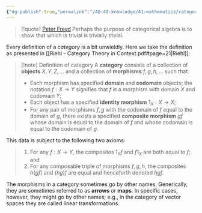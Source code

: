 ```yaml
---
{"dg-publish":true,"permalink":"/40-49-knowledge/41-mathematics/category-theory/basic-structures/categories/","tags":["category_theory","quotes"],"updated":"2024-07-22T20:01:07-07:00"}
---
```


> [!quote] [Peter Freyd](https://mathoverflow.net/questions/111005/historical-questions-on-the-term-general-abstract-nonsense)
> Perhaps the purpose of categorical algebra is to show that which is trivial is trivially trivial.

Every definition of a *category* is a bit unwieldly. Here we take the definition as presented in [[Riehl - Category Theory in Context.pdf#page=21|Riehl]]:

>[!note] Definition of category
>A **category** consists of a collection of **objects** $X, Y, Z,\ldots$ and a collection of **morphisms** $f, g, h,\ldots$ such that:
>- Each morphism has specified **domain** and **codomain** objects; the notation $f:X\to Y$ signifies that $f$ is a morphism with domain $X$ and codomain $Y$;
>- Each object has a specified **identity morphism** $1_X:X\to X$;
>- For any pair of morphisms $f, g$ with the codomain of $f$ equal to the domain of $g$, there exists a specified **composite morphism** $gf$ whose domain is equal to the domain of $f$ and whose codomain is equal to the codomain of $g$.
>
This data is subject to the following two axioms:
>1. For any $f:X\to Y$, the composites $1_Y f$ and $f1_X$ are both equal to $f$; and
>2. For any composable triple of morphisms $f, g, h$, the composites $h(gf)$ and $(hg)f$ are equal and henceforth denoted $hgf$.

The morphisms in a category sometimes go by other names. Generically, they are sometimes referred to as **arrows** or **maps**. In specific cases, however, they might go by other names; e.g., in the category of vector spaces they are called linear transformations.
